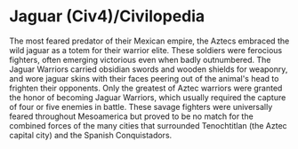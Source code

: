 # Jaguar (Civ4)/Civilopedia

The most feared predator of their Mexican empire, the Aztecs embraced the wild jaguar as a totem for their warrior elite. These soldiers were ferocious fighters, often emerging victorious even when badly outnumbered. The Jaguar Warriors carried obsidian swords and wooden shields for weaponry, and wore jaguar skins with their faces peering out of the animal's head to frighten their opponents. Only the greatest of Aztec warriors were granted the honor of becoming Jaguar Warriors, which usually required the capture of four or five enemies in battle. These savage fighters were universally feared throughout Mesoamerica but proved to be no match for the combined forces of the many cities that surrounded Tenochtitlan (the Aztec capital city) and the Spanish Conquistadors.
